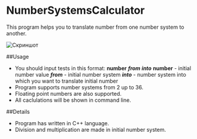 # NumberSystemsCalculator
This program helps you to translate number from one number system to another.

![Скриншот](https://downloader.disk.yandex.ru/preview/e4cd837c4068907da0dea87bb27aa2dfdf697b0ad021b9cd3343e8c955185115/5d022e7c/q2JDWbeSWvKHxYBCgJ7CRoNqYMQGvchBwTQ5exLYRTmNKwWR9uxiupvuNQkEr8R9uwY_vaiB3Axt7luccSfH6A%3D%3D?uid=0&filename=2018-10-02_222642.png&disposition=inline&hash=&limit=0&content_type=image%2Fpng&tknv=v2&size=2048x2048)

##Usage
* You should input tests in this format: **number** ***from*** ***into***
**number** - initial number value
***from*** - initial number system
***into*** - number system into which you want to translate initial number
* Program supports number systems from 2 up to 36.
* Floating point numbers are also supported.
* All caclulations will be shown in command line.

##Details
* Program has written in C++ language.
* Division and multiplication are made in initial number system.
